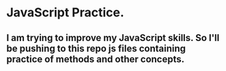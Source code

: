# JavaScript Practice.

## I am trying to improve my JavaScript skills. So I'll be pushing to this repo js files containing practice of methods and other concepts.
